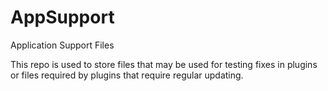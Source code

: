 AppSupport
==========

Application Support Files

This repo is used to store files that may be used for testing fixes in plugins or files required by plugins that require regular updating.
